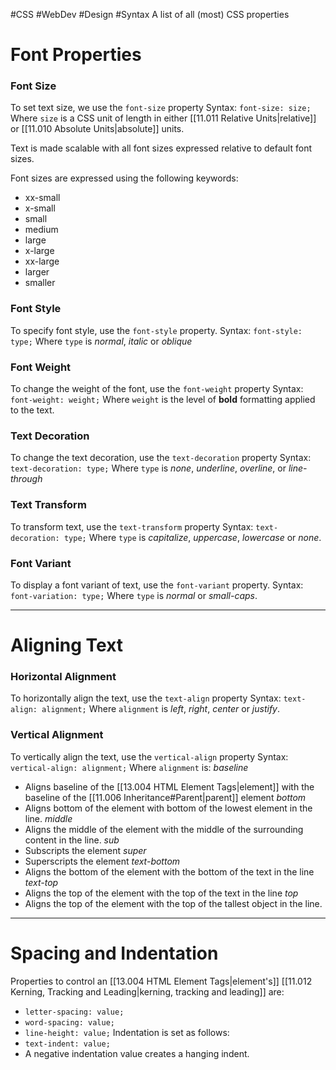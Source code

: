 #CSS #WebDev #Design #Syntax 
A list of all (most) CSS properties 

# Font Properties

### Font Size
To set text size, we use the `font-size` property
Syntax:
`font-size: size;`
Where `size` is a CSS unit of length in either [[11.011 Relative Units|relative]] or [[11.010 Absolute Units|absolute]] units.

Text is made scalable with all font sizes expressed relative to default font sizes.

Font sizes are expressed using the following keywords:
- xx-small
- x-small
- small
- medium
- large
- x-large
- xx-large
- larger
- smaller

### Font Style
To specify font style, use the `font-style` property.
Syntax:
`font-style: type;`
Where `type` is *normal*, *italic* or *oblique* 

### Font Weight
To change the weight of the font, use the `font-weight` property
Syntax:
`font-weight: weight;`
Where `weight` is the level of **bold** formatting applied to the text.

### Text Decoration
To change the text decoration, use the `text-decoration` property
Syntax:
`text-decoration: type;`
Where `type` is *none*, *underline*, *overline*, or *line-through*

### Text Transform
To transform text, use the `text-transform` property
Syntax:
`text-decoration: type;`
Where `type` is *capitalize*, *uppercase*, *lowercase* or *none*.

### Font Variant
To display a font variant of text, use the `font-variant` property.
Syntax:
`font-variation: type;`
Where `type` is *normal* or *small-caps*.

---
# Aligning Text

### Horizontal Alignment
To horizontally align the text, use the `text-align` property
Syntax:
`text-align: alignment;`
Where `alignment` is *left*, *right*, *center* or *justify*.

### Vertical Alignment
To vertically align the text, use the `vertical-align` property
Syntax:
`vertical-align: alignment;`
Where `alignment` is:
*baseline*
- Aligns baseline of the [[13.004 HTML Element Tags|element]] with the baseline of the [[11.006 Inheritance#Parent|parent]] element
*bottom*
- Aligns bottom of the element with bottom of the lowest element in the line.
*middle*
- Aligns the middle of the element with the middle of the surrounding content in the line.
*sub*
- Subscripts the element
*super*
- Superscripts the element
*text-bottom*
- Aligns the bottom of the element with the bottom of the text in the line
*text-top*
- Aligns the top of the element with the top of the text in the line
*top*
- Aligns the top of the element with the top of the tallest object in the line.

---
# Spacing and Indentation
Properties to control an [[13.004 HTML Element Tags|element's]] [[11.012 Kerning, Tracking and Leading|kerning, tracking and leading]] are:
- `letter-spacing: value;`
- `word-spacing: value;`
- `line-height: value;`
Indentation is set as follows:
- `text-indent: value;`
- A negative indentation value creates a hanging indent.

